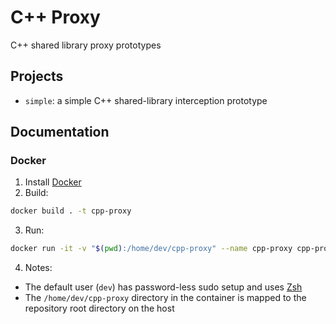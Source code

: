 # C++ Proxy
C++ shared library proxy prototypes

## Projects
* `simple`: a simple C++ shared-library interception prototype

## Documentation

### Docker
1. Install [Docker](https://docs.docker.com/get-docker/)
2. Build:
```bash
docker build . -t cpp-proxy
```
3. Run:
```bash
docker run -it -v "$(pwd):/home/dev/cpp-proxy" --name cpp-proxy cpp-proxy
```
4. Notes:
  * The default user (`dev`) has password-less sudo setup and uses [Zsh](https://www.zsh.org)
  * The `/home/dev/cpp-proxy` directory in the container is mapped to the repository root directory on the host